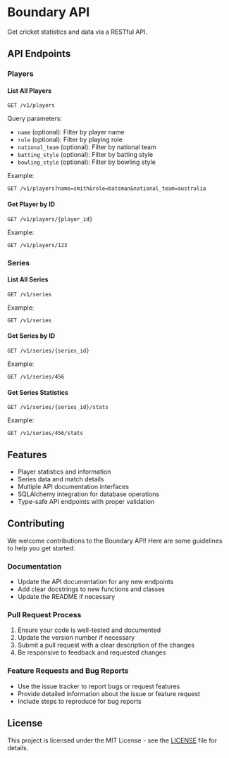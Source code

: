 # Boundary API

Get cricket statistics and data via a RESTful API.

## API Endpoints

### Players

#### List All Players

`GET /v1/players`

Query parameters:

- `name` (optional): Filter by player name
- `role` (optional): Filter by playing role
- `national_team` (optional): Filter by national team
- `batting_style` (optional): Filter by batting style
- `bowling_style` (optional): Filter by bowling style

Example:

```
GET /v1/players?name=smith&role=batsman&national_team=australia
```

#### Get Player by ID

`GET /v1/players/{player_id}`

Example:

```
GET /v1/players/123
```

### Series

#### List All Series

`GET /v1/series`

Example:

```
GET /v1/series
```

#### Get Series by ID

`GET /v1/series/{series_id}`

Example:

```
GET /v1/series/456
```

#### Get Series Statistics

`GET /v1/series/{series_id}/stats`

Example:

```
GET /v1/series/456/stats
```

## Features

- Player statistics and information
- Series data and match details
- Multiple API documentation interfaces
- SQLAlchemy integration for database operations
- Type-safe API endpoints with proper validation

## Contributing

We welcome contributions to the Boundary API! Here are some guidelines to help you get started:

### Documentation

- Update the API documentation for any new endpoints
- Add clear docstrings to new functions and classes
- Update the README if necessary

### Pull Request Process

1. Ensure your code is well-tested and documented
2. Update the version number if necessary
3. Submit a pull request with a clear description of the changes
4. Be responsive to feedback and requested changes

### Feature Requests and Bug Reports

- Use the issue tracker to report bugs or request features
- Provide detailed information about the issue or feature request
- Include steps to reproduce for bug reports

## License

This project is licensed under the MIT License - see the [LICENSE](LICENSE) file for details.
